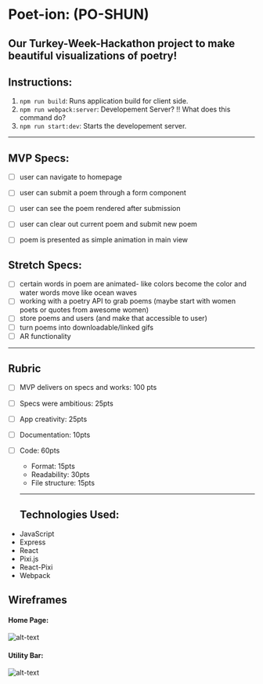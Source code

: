# Poet-ion: (PO-SHUN)
Our Turkey-Week-Hackathon project to make beautiful visualizations of poetry!
---
## Instructions:
1. `npm run build`: Runs application build for client side.
2. `npm run webpack:server`: Developement Server? !! What does this command do?
3. `npm run start:dev`: Starts the developement server.


---
## MVP Specs:
- [ ] user can navigate to homepage
- [ ] user can submit a poem through a form component
- [ ] user can see the poem rendered after submission
- [ ] user can clear out current poem and submit new poem
- [ ] poem is presented as simple animation in main view


## Stretch Specs:
- [ ] certain words in poem are animated- like colors become the color and water words move like ocean waves
- [ ] working with a poetry API to grab poems (maybe start with women poets or quotes from awesome women)
- [ ] store poems and users (and make that accessible to user)
- [ ] turn poems into downloadable/linked gifs
- [ ] AR functionality

---

## Rubric
- [ ] MVP delivers on specs and works: 100 pts
- [ ] Specs were ambitious: 25pts
- [ ] App creativity: 25pts
- [ ] Documentation: 10pts
- [ ] Code: 60pts
  - Format: 15pts
  - Readability: 30pts
  - File structure: 15pts
  
  ---
  
  ## Technologies Used:

- JavaScript
- Express
- React
- Pixi.js
- React-Pixi
- Webpack


## Wireframes

#### Home Page:
![alt-text][wf-01]
#### Utility Bar:
![alt-text][wf-02]

[wf-01]: http://res.cloudinary.com/ontoneio/image/upload/c_scale,w_600/v1511231315/Poet-ion/poet-ion_wireframes_1.jpg "Home Page Layout"
[wf-02]: https://res.cloudinary.com/ontoneio/image/upload/c_scale,w_600/v1511231318/Poet-ion/poet-ion_wireframes_2.jpg "Form Layout"
